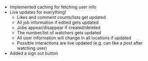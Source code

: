- Implemented caching for fetching user info
- Live updates for everything!
  - Likes and comment counts/lists get updated
  - All job information if edited gets updated
  - Jobs appear/disappear if created/deleted
  - The number/list of watchers gets updated
  - All user information will change in all locations if updated
  - Possible interactions are live updated (e.g. can like a post after watching user)
- Added a sign out button
